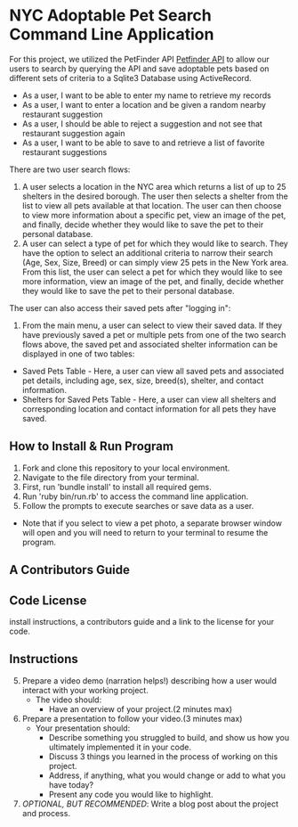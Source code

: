 # NYC Adoptable Pet Search Command Line Application

For this project, we utilized the PetFinder API [Petfinder API](https://www.petfinder.com/) to allow our users to search by querying the API and save adoptable pets based on different sets of criteria to a Sqlite3 Database using ActiveRecord.

* As a user, I want to be able to enter my name to retrieve my records
* As a user, I want to enter a location and be given a random nearby restaurant suggestion
* As a user, I should be able to reject a suggestion and not see that restaurant suggestion again
* As a user, I want to be able to save to and retrieve a list of favorite restaurant suggestions

There are two user search flows:
1. A user selects a location in the NYC area which returns a list of up to 25 shelters in the desired borough. The user then selects a shelter from the list to view all pets available at that location. The user can then choose to view more information about a specific pet, view an image of the pet, and finally, decide whether they would like to save the pet to their personal database.
2. A user can select a type of pet for which they would like to search. They have the option to select an additional criteria to narrow their search (Age, Sex, Size, Breed) or can simply view 25 pets in the New York area. From this list, the user can select a pet for which they would like to see more information, view an image of the pet, and finally, decide whether they would like to save the pet to their personal database.

The user can also access their saved pets after "logging in":
1. From the main menu, a user can select to view their saved data. If they have previously saved a pet or multiple pets from one of the two search flows above, the saved pet and associated shelter information can be displayed in one of two tables:
  * Saved Pets Table - Here, a user can view all saved pets and associated pet details, including age, sex, size, breed(s), shelter, and contact information.
  * Shelters for Saved Pets Table - Here, a user can view all shelters and corresponding location and contact information for all pets they have saved.

## How to Install & Run Program

1. Fork and clone this repository to your local environment.
2. Navigate to the file directory from your terminal.
3. First, run 'bundle install' to install all required gems.
4. Run 'ruby bin/run.rb' to access the command line application.
5. Follow the prompts to execute searches or save data as a user.
  * Note that if you select to view a pet photo, a separate browser window will open and you will need to return to your terminal to resume the program.

## A Contributors Guide


## Code License


install instructions, a contributors guide and a link to the license for your code.



## Instructions

5. Prepare a video demo (narration helps!) describing how a user would interact with your working project.
    * The video should:
      - Have an overview of your project.(2 minutes max)
6. Prepare a presentation to follow your video.(3 minutes max)
    * Your presentation should:
      - Describe something you struggled to build, and show us how you ultimately implemented it in your code.
      - Discuss 3 things you learned in the process of working on this project.
      - Address, if anything, what you would change or add to what you have today?
      - Present any code you would like to highlight.   
7. *OPTIONAL, BUT RECOMMENDED*: Write a blog post about the project and process.
